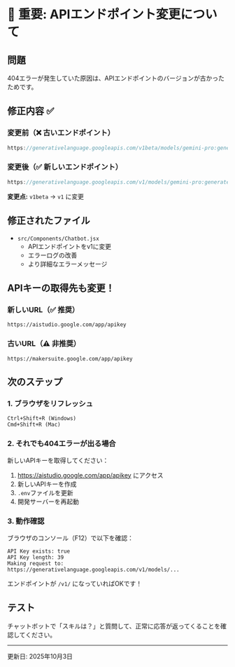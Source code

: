# 🚨 重要: APIエンドポイント変更について

## 問題
404エラーが発生していた原因は、APIエンドポイントのバージョンが古かったためです。

## 修正内容 ✅

### 変更前（❌ 古いエンドポイント）
```javascript
https://generativelanguage.googleapis.com/v1beta/models/gemini-pro:generateContent
```

### 変更後（✅ 新しいエンドポイント）
```javascript
https://generativelanguage.googleapis.com/v1/models/gemini-pro:generateContent
```

**変更点:** `v1beta` → `v1` に変更

## 修正されたファイル
- `src/Components/Chatbot.jsx`
  - APIエンドポイントをv1に変更
  - エラーログの改善
  - より詳細なエラーメッセージ

## APIキーの取得先も変更！

### 新しいURL（✅ 推奨）
```
https://aistudio.google.com/app/apikey
```

### 古いURL（⚠️ 非推奨）
```
https://makersuite.google.com/app/apikey
```

## 次のステップ

### 1. ブラウザをリフレッシュ
```
Ctrl+Shift+R (Windows)
Cmd+Shift+R (Mac)
```

### 2. それでも404エラーが出る場合
新しいAPIキーを取得してください：
1. https://aistudio.google.com/app/apikey にアクセス
2. 新しいAPIキーを作成
3. `.env`ファイルを更新
4. 開発サーバーを再起動

### 3. 動作確認
ブラウザのコンソール（F12）で以下を確認：
```
API Key exists: true
API Key length: 39
Making request to: https://generativelanguage.googleapis.com/v1/models/...
```

エンドポイントが `/v1/` になっていればOKです！

## テスト
チャットボットで「スキルは？」と質問して、正常に応答が返ってくることを確認してください。

---

更新日: 2025年10月3日
